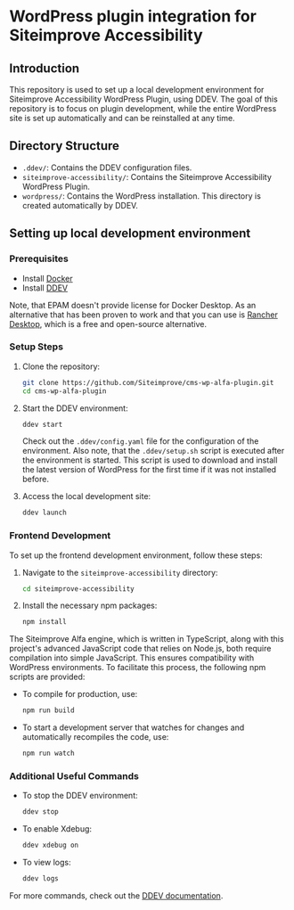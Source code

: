 # WordPress plugin integration for Siteimprove Accessibility

## Introduction

This repository is used to set up a local development environment for Siteimprove Accessibility WordPress Plugin, using DDEV.
The goal of this repository is to focus on plugin development, while the entire WordPress site is set up
automatically and can be reinstalled at any time.

## Directory Structure

- `.ddev/`: Contains the DDEV configuration files.
- `siteimprove-accessibility/`: Contains the Siteimprove Accessibility WordPress Plugin.
- `wordpress/`: Contains the WordPress installation. This directory is created automatically by DDEV.

## Setting up local development environment

### Prerequisites

- Install [Docker](https://ddev.readthedocs.io/en/stable/users/install/docker-installation/)
- Install [DDEV](https://ddev.readthedocs.io/en/stable/users/install/ddev-installation/)

Note, that EPAM doesn't provide license for Docker Desktop. As an alternative that has been proven to work and that you can 
use is [Rancher Desktop](https://rancherdesktop.io/), which is a free and open-source alternative.

### Setup Steps

1. Clone the repository:
    ```sh
    git clone https://github.com/Siteimprove/cms-wp-alfa-plugin.git
    cd cms-wp-alfa-plugin
    ```

2. Start the DDEV environment:
    ```sh
    ddev start
    ```
   
    Check out the `.ddev/config.yaml` file for the configuration of the environment. Also note, that the `.ddev/setup.sh`
    script is executed after the environment is started. This script is used to download and install the latest 
    version of WordPress for the first time if it was not installed before.


3. Access the local development site:
    ```sh
    ddev launch
    ```

### Frontend Development

To set up the frontend development environment, follow these steps:

1. Navigate to the `siteimprove-accessibility` directory:
    ```sh
    cd siteimprove-accessibility
    ```

2. Install the necessary npm packages:
    ```sh
    npm install
    ```

The Siteimprove Alfa engine, which is written in TypeScript, along with this project's advanced JavaScript code that 
relies on Node.js, both require compilation into simple JavaScript. This ensures compatibility with WordPress environments. To facilitate this process, the following npm scripts are provided:
- To compile for production, use:
    ```sh
    npm run build
    ```

- To start a development server that watches for changes and automatically recompiles the code, use:
    ```sh
    npm run watch
    ```

### Additional Useful Commands

- To stop the DDEV environment:
    ```sh
    ddev stop
    ```

- To enable Xdebug:
    ```sh
    ddev xdebug on
    ```

- To view logs:
    ```sh
    ddev logs
    ```

For more commands, check out the [DDEV documentation](https://ddev.readthedocs.io/en/stable/users/usage/commands/).
